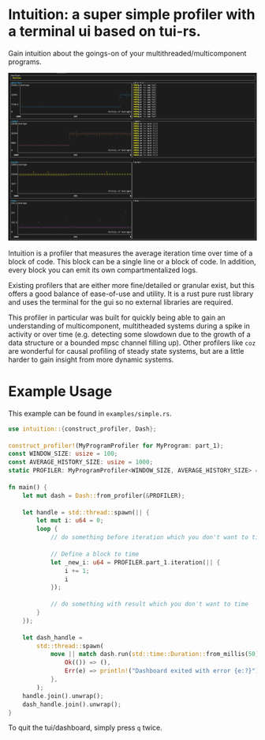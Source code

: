# Intuition: a super simple profiler with a terminal ui based on tui-rs.
Gain intuition about the goings-on of your multithreaded/multicomponent programs.

![Alt text](hashsum.png?raw=true "Title")

Intuition is a profiler that measures the average iteration time over time of a block of code. This block can be a single line or a block of code. In addition, every block you can emit its own compartmentalized logs.

Existing profilers that are either more fine/detailed or granular exist, but this offers a good balance of ease-of-use and utility. It is a rust pure rust library and uses the terminal for the gui so no external libraries are required. 

This profiler in particular was built for quickly being able to gain an understanding of multicomponent, multitheaded systems during a spike in activity or over time (e.g. detecting some slowdown due to the growth of a data structure or a bounded mpsc channel filling up). Other profilers like `coz` are wonderful for causal profiling of steady state systems, but are a little harder to gain insight from more dynamic systems.


# Example Usage
This example can be found in `examples/simple.rs`.
```rust
use intuition::{construct_profiler, Dash};

construct_profiler!(MyProgramProfiler for MyProgram: part_1);
const WINDOW_SIZE: usize = 100;
const AVERAGE_HISTORY_SIZE: usize = 1000;
static PROFILER: MyProgramProfiler<WINDOW_SIZE, AVERAGE_HISTORY_SIZE> = MyProgramProfiler::new();

fn main() {
    let mut dash = Dash::from_profiler(&PROFILER);

    let handle = std::thread::spawn(|| {
        let mut i: u64 = 0;
        loop {
            // do something before iteration which you don't want to time

            // Define a block to time
            let _new_i: u64 = PROFILER.part_1.iteration(|| {
                i += 1;
                i
            });

            // do something with result which you don't want to time
        }
    });

    let dash_handle =
        std::thread::spawn(
            move || match dash.run(std::time::Duration::from_millis(50)) {
                Ok(()) => (),
                Err(e) => println!("Dashboard exited with error {e:?}"),
            },
        );
    handle.join().unwrap();
    dash_handle.join().unwrap();
}
```
To quit the tui/dashboard, simply press `q` twice.





